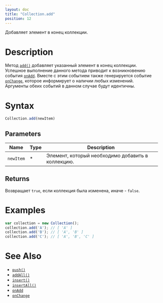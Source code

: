 ```yaml
---
layout: doc
title: "Collection.add"
position: 12
---
```


Добавляет элемент в конец коллекции.

# Description

Метод [`add()`](../Collection.add/) добавляет указанный элемент в конец коллекции. Успешное
выполнение данного метода приводит к возникновению события [`onAdd`](../Collection.onAdd/).
Вместе с этим событием также генерируется событие [`onChange`](../Collection.onChange/),
которое информирует о наличии любых изменений. Аргументы обеих событий в данном случае
будут идентичны.

# Syntax

```js
Collection.add(newItem)
```

## Parameters

|Name|Type|Description|
|----|----|-----------|
|`newItem`|&#42;|Элемент, который необходимо добавить в коллекцию.|

## Returns

Возвращает `true`, если коллекция была изменена, иначе - `false`.

# Examples

```js
var collection = new Collection();
collection.add('A'); // [ 'A' ]
collection.add('B'); // [ 'A', 'B' ]
collection.add('C'); // [ 'A', 'B', 'C' ]
```

# See Also

* [`push()`](../Collection.push/)
* [`addAll()`](../Collection.addAll/)
* [`insert()`](../Collection.insert/)
* [`insertAll()`](../Collection.insertAll/)
* [`onAdd`](../Collection.onAdd/)
* [`onChange`](../Collection.onChange/)
